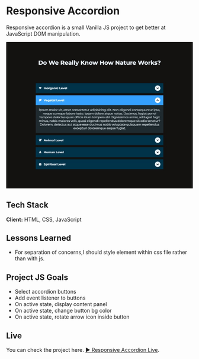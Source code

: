 # Responsive Accordion

Responsive accordion is a small Vanilla JS project to get better at JavaScript DOM manipulation.

![Responsive NavBar](./accordion.png)

## Tech Stack

**Client:** HTML, CSS, JavaScript

## Lessons Learned

- For separation of concerns,I should style element within css file rather than with js.

## Project JS Goals

- Select accordion buttons
- Add event listener to buttons
- On active state, display content panel
- On active state, change button bg color
- On active state, rotate arrow icon inside button

## Live

You can check the project here. [▶ Responsive Accordion Live](https://res-accordion.netlify.app).
